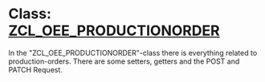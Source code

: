 # Class: [ZCL_OEE_PRODUCTIONORDER](https://github.com/danijelos/SAP-Anbindung-an-RESTful-API-der-oee.ai/blob/f7e79e35d74b4f8506d976f197f888ea414c9c05/src/zcl_oee_productionorder.clas.abap)

In the "ZCL_OEE_PRODUCTIONORDER"-class there is everything related to production-orders.
There are some setters, getters and the POST and PATCH Request.
